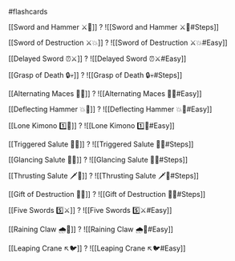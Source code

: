 #flashcards

[[Sword and Hammer ⚔️🔨]]
?
![[Sword and Hammer ⚔️🔨#Steps]]
<!--SR:!2023-09-20,3,250-->

[[Sword of Destruction ⚔️💥]]
?
![[Sword of Destruction ⚔️💥#Easy]]
<!--SR:!2023-09-20,3,250-->

[[Delayed Sword ⏰⚔️]]
?
![[Delayed Sword ⏰⚔️#Easy]]
<!--SR:!2023-09-20,3,250-->

[[Grasp of Death 🔒💀]]
?
![[Grasp of Death 🔒💀#Steps]]
<!--SR:!2023-09-18,1,230-->

[[Alternating Maces 🔄✊]]
?
![[Alternating Maces 🔄✊#Easy]]
<!--SR:!2023-09-20,3,268-->

[[Deflecting Hammer 💥🔨]]
?
![[Deflecting Hammer 💥🔨#Easy]]
<!--SR:!2023-09-19,2,248-->

[[Lone Kimono 1️⃣👘]]
?
![[Lone Kimono 1️⃣👘#Easy]]
<!--SR:!2023-09-20,3,251-->

[[Triggered Salute 🔫🫡]]
?
![[Triggered Salute 🔫🫡#Steps]]
<!--SR:!2023-09-19,2,248-->

[[Glancing Salute 👀🫡]]
?
![[Glancing Salute 👀🫡#Steps]]
<!--SR:!2023-09-19,2,248-->

[[Thrusting Salute 🗡️🫡]]
?
![[Thrusting Salute 🗡️🫡#Steps]]
<!--SR:!2023-09-19,2,248-->

[[Gift of Destruction 🎁💥]]
?
![[Gift of Destruction 🎁💥#Steps]]
<!--SR:!2023-09-20,3,268-->


[[Five Swords 5️⃣⚔️]]
?
![[Five Swords 5️⃣⚔️#Easy]]
<!--SR:!2023-09-20,3,268-->

[[Raining Claw 🌧️🐯]]
?
![[Raining Claw 🌧️🐯#Easy]]

[[Leaping Crane ↖️🐦]]
?
![[Leaping Crane ↖️🐦#Easy]]